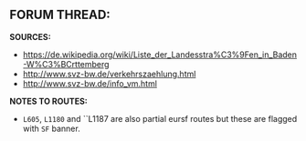﻿**FORUM THREAD:**
- 


**SOURCES:**
- https://de.wikipedia.org/wiki/Liste_der_Landesstra%C3%9Fen_in_Baden-W%C3%BCrttemberg
- http://www.svz-bw.de/verkehrszaehlung.html
- http://www.svz-bw.de/info_vm.html


**NOTES TO ROUTES:**
- `L605`, `L1180` and ``L1187 are also partial eursf routes but these are flagged with `SF` banner.
